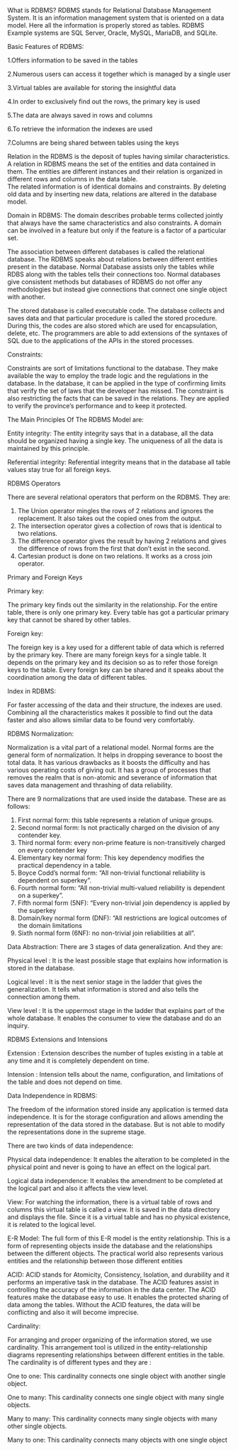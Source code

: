 What is RDBMS?
RDBMS stands for Relational Database Management System. It is an information management system that is oriented on a data model. 
Here all the information is properly stored as tables. 
RDBMS Example systems are SQL Server, Oracle, MySQL, MariaDB, and SQLite.

Basic Features of RDBMS:

1.Offers information to be saved in the tables

2.Numerous users can access it together which is managed by a single user

3.Virtual tables are available for storing the insightful data

4.In order to exclusively find out the rows, the primary key is used

5.The data are always saved in rows and columns

6.To retrieve the information the indexes are used

7.Columns are being shared between tables using the keys



Relation in the RDBMS is the deposit of tuples having similar characteristics. A relation in RDBMS means the set of the entities and data contained in them.
The entities are different instances and their relation is organized in different rows and columns in the data table.  
The related information is of identical domains and constraints. By deleting old data and by inserting new data, relations are altered in the database model.


Domain in RDBMS:
The domain describes probable terms collected jointly that always have the same characteristics and also constraints. 
A domain can be involved in a feature but only if the feature is a factor of a particular set.


The association between different databases is called the relational database.
The RDBMS speaks about relations between different entities present in the database.
Normal Database assists only the tables while RDBS along with the tables tells their connections too.
Normal databases give consistent methods but databases of RDBMS do not offer any methodologies but instead give connections that connect one single object with another.

The stored database is called executable code.
The database collects and saves data and that particular procedure is called the stored procedure.
During this, the codes are also stored which are used for encapsulation, delete, etc.
The programmers are able to add extensions of the syntaxes of SQL due to the applications of the APIs in the stored processes.

Constraints:

Constraints are sort of limitations functional to the database.
They make available the way to employ the trade logic and the regulations in the database.
In the database, it can be applied in the type of confirming limits that verify the set of laws that the developer has missed.
The constraint is also restricting the facts that can be saved in the relations. They are applied to verify the province’s performance and to keep it protected.

The Main Principles Of The RDBMS Model are:

Entity integrity: 
The entity integrity says that in a database, all the data should be organized having a single key. The uniqueness of all the data is maintained by this principle.

Referential integrity: 
Referential integrity means that in the database all table values stay true for all foreign keys.

RDBMS Operators

There are several relational operators that perform on the RDBMS. They are:

1. The Union operator mingles the rows of 2 relations and ignores the replacement. It also takes out the copied ones from the output.
2. The intersection operator gives a collection of rows that is identical to two relations.
3. The difference operator gives the result by having 2 relations and gives the difference of rows from the first that don’t exist in the second.
4. Cartesian product is done on two relations. It works as a cross join operator.


Primary and Foreign Keys

Primary key: 

The primary key finds out the similarity in the relationship. 
For the entire table, there is only one primary key. 
Every table has got a particular primary key that cannot be shared by other tables.

Foreign key: 

The foreign key is a key used for a different table of data which is referred by the primary key. 
There are many foreign keys for a single table. 
It depends on the primary key and its decision so as to refer those foreign keys to the table. 
Every foreign key can be shared and it speaks about the coordination among the data of different tables.

Index in RDBMS:

For faster accessing of the data and their structure, the indexes are used. 
Combining all the characteristics makes it possible to find out the data faster and also allows similar data to be found very comfortably.

RDBMS Normalization:

Normalization is a vital part of a relational model. Normal forms are the general form of normalization. 
It helps in dropping severance to boost the total data. 
It has various drawbacks as it boosts the difficulty and has various operating costs of giving out. 
It has a group of processes that removes the realm that is non-atomic and severance of information that saves data management and thrashing of data reliability.

There are 9 normalizations that are used inside the database. These are as follows:

1. First normal form: this table represents a relation of unique groups.
2. Second normal form: Is not practically charged on the division of any contender key.
3. Third normal form: every non-prime feature is non-transitively charged on every contender key
4. Elementary key normal form: This key dependency modifies the practical dependency in a table.
5. Boyce Codd’s normal form: “All non-trivial functional reliability is dependent on superkey”.
6. Fourth normal form: “All non-trivial multi-valued reliability is dependent on a superkey”.
7. Fifth normal form (5NF): “Every non-trivial join dependency is applied by the superkey
8. Domain/key normal form (DNF): “All restrictions are logical outcomes of the domain limitations
9. Sixth normal form (6NF): no non-trivial join reliabilities at all”.


Data Abstraction:
There are 3 stages of data generalization. And they are:

Physical level :
It is the least possible stage that explains how information is stored in the database.

Logical level :
It is the next senior stage in the ladder that gives the generalization. It tells what information is stored and also tells the connection among them.

View level :
It is the uppermost stage in the ladder that explains part of the whole database. It enables the consumer to view the database and do an inquiry.


RDBMS Extensions and Intensions

Extension :
Extension describes the number of tuples existing in a table at any time and it is completely dependent on time.

Intension :
Intension tells about the name, configuration, and limitations of the table and does not depend on time.


Data Independence in RDBMS:

The freedom of the information stored inside any application is termed data independence. 
It is for the storage configuration and allows amending the representation of the data stored in the database. 
But is not able to modify the representations done in the supreme stage.


There are two kinds of data independence:

Physical data independence:
It enables the alteration to be completed in the physical point and never is going to have an effect on the logical part.

Logical data independence:
It enables the amendment to be completed at the logical part and also it affects the view level.


View:
For watching the information, there is a virtual table of rows and columns this virtual table is called a view. 
It is saved in the data directory and displays the file. Since it is a virtual table and has no physical existence, it is related to the logical level.

E-R Model:
The full form of this E-R model is the entity relationship. 
This is a form of representing objects inside the database and the relationships between the different objects. 
The practical world also represents various entities and the relationship between those different entities

ACID:
ACID stands for Atomicity, Consistency, Isolation, and durability and it performs an imperative task in the database. 
The ACID features assist in controlling the accuracy of the information in the data center. 
The ACID features make the database easy to use. It enables the protected sharing of data among the tables. 
Without the ACID features, the data will be conflicting and also it will become imprecise.


Cardinality:

For arranging and proper organizing of the information stored, we use cardinality. 
This arrangement tool is utilized in the entity-relationship diagrams representing relationships between different entities in the table. 
The cardinality is of different types and they are :

One to one:
This cardinality connects one single object with another single object.

One to many:
This cardinality connects one single object with many single objects.

Many to many:
This cardinality connects many single objects with many other single objects.

Many to one:
This cardinality connects many objects with one single object
